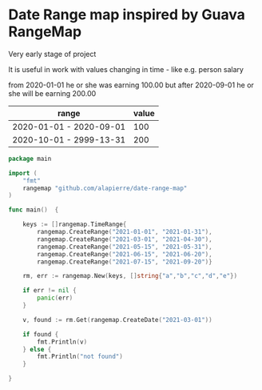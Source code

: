 # Date Range map inspired by Guava RangeMap

Very early stage of project

It is useful in work with values changing in time - like e.g. person salary

from 2020-01-01 he or she was earning 100.00 but after 2020-09-01 he or she will be earning 200.00

| range                   | value |
|-------------------------|-------|
| 2020-01-01 - 2020-09-01 | 100   |
| 2020-10-01 - 2999-13-31 | 200   |

````go
package main

import (
	"fmt"
	rangemap "github.com/alapierre/date-range-map"
)

func main()  {

	keys := []rangemap.TimeRange{
		rangemap.CreateRange("2021-01-01", "2021-01-31"),
		rangemap.CreateRange("2021-03-01", "2021-04-30"),
		rangemap.CreateRange("2021-05-15", "2021-05-31"),
		rangemap.CreateRange("2021-06-15", "2021-06-20"),
		rangemap.CreateRange("2021-07-15", "2021-09-20")}

	rm, err := rangemap.New(keys, []string{"a","b","c","d","e"})

	if err != nil {
		panic(err)
	}

	v, found := rm.Get(rangemap.CreateDate("2021-03-01"))

	if found {
		fmt.Println(v)
	} else {
		fmt.Println("not found")
	}

}

````